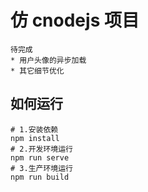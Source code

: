 # 仿 cnodejs 项目

```
待完成
* 用户头像的异步加载
* 其它细节优化
```
## 如何运行
```
# 1.安装依赖
npm install
# 2.开发环境运行
npm run serve
# 3.生产环境运行
npm run build

```
